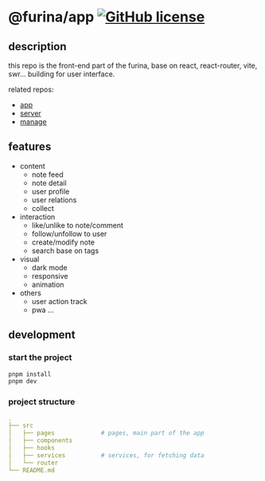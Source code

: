 # @furina/app [![GitHub license](https://img.shields.io/badge/license-MIT-blue.svg)](https://github.com/rainbow-dust/app/blob/main/LICENSE)  
<!-- [![build status](https://github.com/rainbow-dust/server/actions/workflows/build.yml/badge.svg?branch=main)](https://github.com/rainbow-dust/server/actions/workflows/build.yml) -->

## description

this repo is the front-end part of the furina, base on react, react-router, vite, swr... building for user interface.

related repos:

- [app](https://github.com/rainbow-dust/app)
- [server](https://github.com/rainbow-dust/server)
- [manage](https://github.com/rainbow-dust/manage)

## features
<!-- may be some screenshots here is better... -->

- content
  - note feed
  - note detail
  - user profile
  - user relations
  - collect
- interaction
  - like/unlike to note/comment
  - follow/unfollow to user
  - create/modify note
  - search base on tags
- visual
  - dark mode
  - responsive
  - animation
- others
  - user action track
  - pwa
...

## development

### start the project

```bash
pnpm install
pnpm dev
```

### project structure

```yaml
.
├── src
│   ├── pages             # pages, main part of the app
│   ├── components
│   ├── hooks
│   ├── services          # services, for fetching data
│   └── router
└── README.md
```
